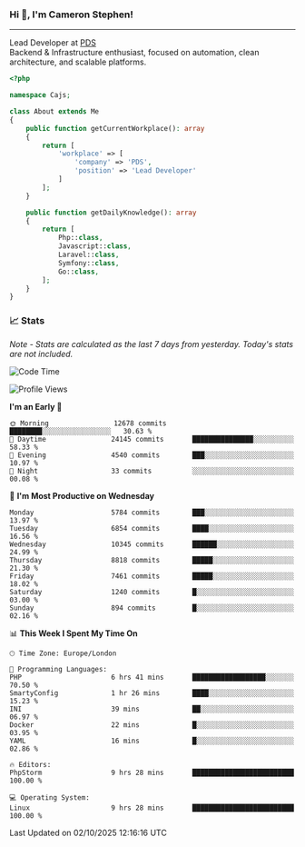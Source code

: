### Hi 👋, I'm Cameron Stephen!

---

Lead Developer at [PDS](https://prindatasolutions.co.uk)  
Backend & Infrastructure enthusiast, focused on automation, clean architecture, and scalable platforms.


```php
<?php

namespace Cajs;

class About extends Me
{
    public function getCurrentWorkplace(): array
    {
        return [
            'workplace' => [
                'company' => 'PDS',
                'position' => 'Lead Developer'
            ]
        ];
    }

    public function getDailyKnowledge(): array
    {
        return [
            Php::class,
            Javascript::class,
            Laravel::class,
            Symfony::class,
            Go::class,
        ];
    }
}
```

### 📈 Stats
<p><em>Note - Stats are calculated as the last 7 days from yesterday. Today's stats are not included.</em></p>


<!--START_SECTION:waka-->
![Code Time](http://img.shields.io/badge/Code%20Time-4%2C736%20hrs%209%20mins-blue)

![Profile Views](http://img.shields.io/badge/Profile%20Views-0-blue)

**I'm an Early 🐤** 

```text
🌞 Morning                12678 commits       ████████░░░░░░░░░░░░░░░░░   30.63 % 
🌆 Daytime                24145 commits       ███████████████░░░░░░░░░░   58.33 % 
🌃 Evening                4540 commits        ███░░░░░░░░░░░░░░░░░░░░░░   10.97 % 
🌙 Night                  33 commits          ░░░░░░░░░░░░░░░░░░░░░░░░░   00.08 % 
```
📅 **I'm Most Productive on Wednesday** 

```text
Monday                   5784 commits        ███░░░░░░░░░░░░░░░░░░░░░░   13.97 % 
Tuesday                  6854 commits        ████░░░░░░░░░░░░░░░░░░░░░   16.56 % 
Wednesday                10345 commits       ██████░░░░░░░░░░░░░░░░░░░   24.99 % 
Thursday                 8818 commits        █████░░░░░░░░░░░░░░░░░░░░   21.30 % 
Friday                   7461 commits        █████░░░░░░░░░░░░░░░░░░░░   18.02 % 
Saturday                 1240 commits        █░░░░░░░░░░░░░░░░░░░░░░░░   03.00 % 
Sunday                   894 commits         █░░░░░░░░░░░░░░░░░░░░░░░░   02.16 % 
```


📊 **This Week I Spent My Time On** 

```text
🕑︎ Time Zone: Europe/London

💬 Programming Languages: 
PHP                      6 hrs 41 mins       ██████████████████░░░░░░░   70.50 % 
SmartyConfig             1 hr 26 mins        ████░░░░░░░░░░░░░░░░░░░░░   15.23 % 
INI                      39 mins             ██░░░░░░░░░░░░░░░░░░░░░░░   06.97 % 
Docker                   22 mins             █░░░░░░░░░░░░░░░░░░░░░░░░   03.95 % 
YAML                     16 mins             █░░░░░░░░░░░░░░░░░░░░░░░░   02.86 % 

🔥 Editors: 
PhpStorm                 9 hrs 28 mins       █████████████████████████   100.00 % 

💻 Operating System: 
Linux                    9 hrs 28 mins       █████████████████████████   100.00 % 
```


 Last Updated on 02/10/2025 12:16:16 UTC
<!--END_SECTION:waka-->
